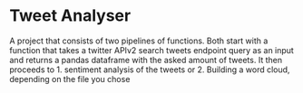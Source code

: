 # Tweet Analyser
A project that consists of two pipelines of functions. Both start with a function that takes a twitter APIv2 search tweets endpoint query as an input and returns a pandas dataframe with the asked amount of tweets. 
It then proceeds to 1. sentiment analysis of the tweets or 2. Building a word cloud, depending on the file you chose
